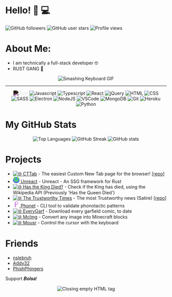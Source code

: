 # Hello! 🌊 💻

![GitHub followers](https://img.shields.io/github/followers/darccyy?style=flat-square) ![GitHub user stars](https://img.shields.io/github/stars/darccyy?style=flat-square) ![Profile views](https://komarev.com/ghpvc/?username=darccyy&style=flat-square&color=blue)

# About Me:

- I am technically a full-stack developer 🤓
- RUST GANG 🦀

<div align="center">

![Smashing Keyboard GIF](https://media0.giphy.com/media/5xtDaryREtat7r2obvi/giphy.gif?cid=ecf05e47zkeipmvp7qyq05rh1ctacrme7zr1by10fdokdnnt&rid=giphy.gif&ct=s)

</div>

---

<!-- Languages / Tools -->

<div align="center">
  <img src="https://cdn.worldvectorlogo.com/logos/rust.svg" alt="Rust" width=50 height=50 style="filter: invert()" />
  <img src="https://cdn.worldvectorlogo.com/logos/logo-javascript.svg" alt="Javascript" width=50 height=50 />
  <img src="https://cdn.worldvectorlogo.com/logos/typescript.svg" alt="Typescript" width=50 height=50 /> 
  <img src="https://cdn.worldvectorlogo.com/logos/react-2.svg" alt="React" width=50 height=50 /> 
  <img src="https://cdn.worldvectorlogo.com/logos/jquery-4.svg" alt="jQuery" width=50 width=50 height=50 />
  <img src="https://cdn.worldvectorlogo.com/logos/html-1.svg" alt="HTML" width=50 height=50 />
  <img src="https://cdn.worldvectorlogo.com/logos/css-3.svg" alt="CSS" width=50 height=50 /> 
  <img src="https://cdn.worldvectorlogo.com/logos/sass-1.svg" alt="SASS" width=50 height=50 /> 
  <img src="https://cdn.worldvectorlogo.com/logos/electron-1.svg" alt="Electron" width=50 height=50 /> 
  <img src="https://cdn.worldvectorlogo.com/logos/nodejs-1.svg" alt="NodeJS" width=50 height=50 />
  <img src="https://cdn.worldvectorlogo.com/logos/visual-studio-code-1.svg" alt="VSCode" width=50 height=50 /> 
  <img src="https://cdn.worldvectorlogo.com/logos/mongodb-icon-1.svg" alt="MongoDB" width=50 height=50 /> 
  <img src="https://cdn.worldvectorlogo.com/logos/git-icon.svg" alt="Git" width=50 height=50 /> 
  <img src="https://cdn.worldvectorlogo.com/logos/heroku-4.svg" alt="Heroku" width=50 height=50 />
  <img src="https://cdn.worldvectorlogo.com/logos/python-5.svg" alt="Python" width=50 height=50 />
</div>

# My GitHub Stats

<div align="center">

![Top Languages](https://github-readme-stats.vercel.app/api/top-langs/?username=darccyy&layout=compact&theme=radical) ![GitHub Streak](https://streak-stats.demolab.com/?user=darccyy&theme=radical) ![GitHub stats](https://github-readme-stats.vercel.app/api?username=darccyy&theme=radical)

</div>

# Projects

- [<img alt="🌐" src="https://darccyy.github.io/cttab/image/icon/128.png" width=20 height=20 /> CTTab](https://darccyy.github.io/cttab) - The easiest Custom New Tab page for the browser! [[repo]](https://github.com/darccyy/cttab)
- [<img alt="🌐" src="https://github.com/darccyy/unreact/raw/main/icon.png" width=20 height=20 /> Unreact](https://github.com/darccyy/unreact) - Unreact - An SSG framework for Rust
- [<img alt="🌐" src="https://hasthekingdied.com/favicon.png" width=20 height=20 /> Has the King Died?](https://hasthekingdied.com) - Check if the King has died, using the Wikipedia API (Previously 'Has the Queen Died')
- [<img alt="🌐" src="https://trustworthytimes.com/public/image/icon.png" width=20 height=20 /> The Trustworthy Times](https://trustworthytimes.com) - The most Trustworthy news (Satire) [[repo]](https://github.com/trustworthytimes/trustworthytimes.github.io)
- [<img alt="🌐" src="https://github.com/darccyy/phonet/raw/main/icon.png" width=20 height=20 /> Phonet](https://github.com/darccyy/phonet) - CLI tool to validate phonotactic patterns
- [<img alt="🌐" src="#" width=20 height=20 /> EveryGarf](https://github.com/darccyy/everygarf) - Download every garfield comic, to date
- [<img alt="🌐" src="#" width=20 height=20 /> McImg](https://github.com/darccyy/mcimg) - Convert any image into Minecraft blocks
- [<img alt="🌐" src="https://raw.githubusercontent.com/darccyy/mousr/master/src/icon-active.ico" width=20 height=20 /> Mousr](https://github.com/darccyy/mousr) - Control the cursor with the keyboard

# Friends

- [nslebruh](https://github.com/nslebruh)
- [Addy32](https://github.com/Addy32)
- [PhishPhingers](https://github.com/phishphingers)

Support 𝑩𝒐𝒍𝒔𝒂!

<div align="center" title="Get it? Closing html tag??">

![Closing empty HTML tag](https://media3.giphy.com/media/MaI6BylfjAkDkfk4OC/giphy.gif?cid=ecf05e47b8pgakpqq75vo3aelwdi7ik9hfpqckeildfrpczh&rid=giphy.gif&ct=s)

</div>
